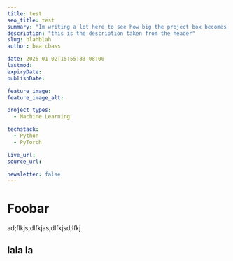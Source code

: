 ```yaml
---
title: test
seo_title: test
summary: "Im writing a lot here to see how big the project box becomes to see if it gets smaller or bigger."
description: "this is the description taken from the header"
slug: blahblah
author: bearcbass

date: 2025-01-02T15:55:33-08:00
lastmod: 
expiryDate: 
publishDate: 

feature_image:
feature_image_alt:

project types:
  - Machine Learning

techstack:
  - Python
  - PyTorch

live_url: 
source_url: 

newsletter: false
---
```


# Foobar

ad;flkjs;dlfkjas;dlfkjsd;lfkj

## lala la